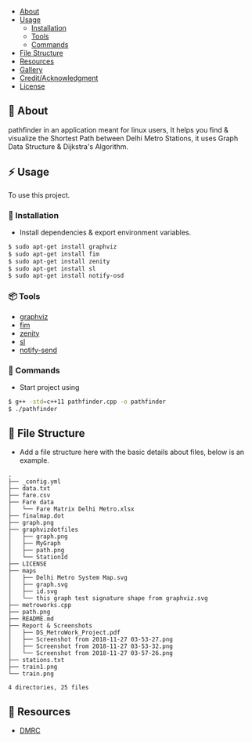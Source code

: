 - [About](#beginner-about)
- [Usage](#zap-usage)
  - [Installation](#electric_plug-installation)
  - [Tools](#package-tools)
  - [Commands](#electric_plug-commands)
- [File Structure](#file_folder-file-structure)
- [Resources](#page_facing_up-resources)
- [Gallery](#camera-gallery)
- [Credit/Acknowledgment](#star2-creditacknowledgment)
- [License](#lock-license)

##  :beginner: About
pathfinder in an application meant for linux users, It helps you find & visualize the Shortest Path between Delhi Metro Stations, it uses Graph Data Structure & Dijkstra's Algorithm.

## :zap: Usage
To use this project.

###  :electric_plug: Installation
- Install dependencies & export environment variables.

```bash
$ sudo apt-get install graphviz 
$ sudo apt-get install fim
$ sudo apt-get install zenity
$ sudo apt-get install sl
$ sudo apt-get install notify-osd 
```
###  :package: Tools
  - [graphviz](http://www.graphviz.org/)
  - [fim](http://manpages.ubuntu.com/manpages/xenial/man1/fim.1.html)
  - [zenity](https://packages.ubuntu.com/trusty/gnome/zenity) 
  - [sl](http://manpages.ubuntu.com/manpages/trusty/man6/sl.6.html)
  - [notify-send](http://manpages.ubuntu.com/manpages/xenial/man1/notify-send.1.html) 

###  :electric_plug: Commands
- Start project using
```bash
$ g++ -std=c++11 pathfinder.cpp -o pathfinder
$ ./pathfinder
```

##  :file_folder: File Structure
- Add a file structure here with the basic details about files, below is an example.

```
.
├── _config.yml
├── data.txt
├── fare.csv
├── Fare data
│   └── Fare Matrix Delhi Metro.xlsx
├── finalmap.dot
├── graph.png
├── graphvizdotfiles
│   ├── graph.png
│   ├── MyGraph
│   ├── path.png
│   └── StationId
├── LICENSE
├── maps
│   ├── Delhi Metro System Map.svg
│   ├── graph.svg
│   ├── id.svg
│   └── this graph test signature shape from graphviz.svg
├── metroworks.cpp
├── path.png
├── README.md
├── Report & Screenshots
│   ├── DS_MetroWork_Project.pdf
│   ├── Screenshot from 2018-11-27 03-53-27.png
│   ├── Screenshot from 2018-11-27 03-53-32.png
│   └── Screenshot from 2018-11-27 03-57-26.png
├── stations.txt
├── train1.png
└── train.png

4 directories, 25 files
```

##  :page_facing_up: Resources

- [DMRC](http://www.delhimetrorail.com/)




